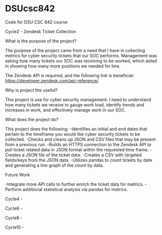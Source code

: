 # DSUcsc842
Code for DSU CSC 842 course


Cycle2 - Zendesk Ticket Collection

What is the purpose of the project?

The purpose of the project came from a need that I have in collecting metrics for cyber security tickets that our SOC performs.
Management was asking how many tickets our SOC was receiving to be worked, which aided in showing how many more positions we needed for hire.

The Zendesk API is required, and hte following link is beneficial:
https://developer.zendesk.com/api-reference/

Why is project the useful?

This project is use for cyber security management. I need to understand how many tickets we receive to gauge work load, identify trends and increases in work, and effectively
manage work in our SOC.

What does the project do?

This project does the following:
-Identifies an initial and end dates that pertain to the timeframe you would like cyber security tickets to be collected.
-Checks and cleans up JSON and CSV files that may be present from a previous run.
-Builds an HTTPS connection to the Zendesk API to pull ticket related data in JSON format within the requested time frame.
-Creates a JSON file of the ticket data.
-Creates a CSV with targeted fields/keys from the JSON data.
-Utilizes pandas to count tickets by date and generating a line graph of the count by data.

Future Work

-Integrate more API calls to further enrich the ticket data for metrics.
-Perform additional statistical analysis via pandas for metrics.

Cycle4 -

Cycle6 - 

Cycle8 - 

Cycle10 -

